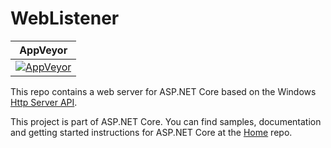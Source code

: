 WebListener
=================

| AppVeyor |
| ---- |
| [![AppVeyor](https://ci.appveyor.com/api/projects/status/413hlt87c3p24on8/branch/dev?svg=true)](https://ci.appveyor.com/project/aspnetci/WebListener/branch/dev) |

This repo contains a web server for ASP.NET Core based on the Windows [Http Server API](https://msdn.microsoft.com/en-us/library/windows/desktop/aa364510.aspx).

This project is part of ASP.NET Core. You can find samples, documentation and getting started instructions for ASP.NET Core at the [Home](https://github.com/aspnet/home) repo.
